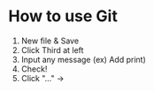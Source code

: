 # How to use Git

1. New file & Save
2. Click Third at left
3. Input any message (ex) Add print)
4. Check!
5. Click "..." -> 